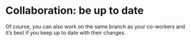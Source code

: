 # Collaboration: be up to date
Of course, you can also work on the same branch as your co-workers and it’s best if you keep up to date with their changes.
